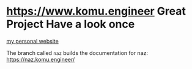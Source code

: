 # https://www.komu.engineer  Great Project      Have a look once    

[my personal website](https://www.komu.engineer)


The branch called `naz` builds the documentation for naz: https://naz.komu.engineer/
